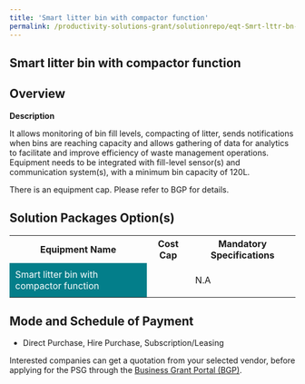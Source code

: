 ```yaml
---
title: 'Smart litter bin with compactor function'
permalink: /productivity-solutions-grant/solutionrepo/eqt-Smrt-lttr-bn-wth-compctor-functon-Envronmntl-Srvcs
---
```


## Smart litter bin with compactor function

## Overview

**Description**

It allows monitoring of bin fill levels, compacting of litter, sends notifications when bins are reaching capacity and allows gathering of data for analytics to facilitate and improve efficiency of waste management operations. Equipment needs to be integrated with fill-level sensor(s) and communication system(s), with a minimum bin capacity of 120L.

There is an equipment cap. Please refer to BGP for details.

## Solution Packages Option(s)

<table>
<tr>
<th><b>Equipment Name</b></th>
<th><b>Cost Cap</b></th>
<th><b>Mandatory Specifications</b></th>
</tr>
<tr>
<td style='padding: 10px; background-color: #037E8A; color: #FFFFFF;'>Smart litter bin with compactor function</td>
<td style='padding: 10px;'></td>
<td style='padding: 10px;'>N.A</td>
</tr>
</table>

## Mode and Schedule of Payment

 - Direct Purchase, Hire Purchase, Subscription/Leasing

Interested companies can get a quotation from your selected vendor, before applying for the PSG through the <a href='https://www.businessgrants.gov.sg/' target='_blank' rel='noopener'>Business Grant Portal (BGP)</a>.

<script src="/jquery/resize-tables.js"></script>
